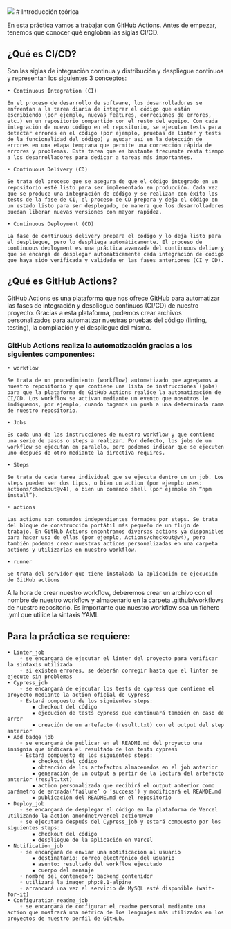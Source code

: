<img src="https://img.shields.io/badge/test-failure-red" />
# Introducción teórica

En esta práctica vamos a trabajar con GitHub Actions. Antes de empezar, tenemos que conocer qué engloban las siglas CI/CD.

## ¿Qué es CI/CD?

Son las siglas de integración continua y distribución y despliegue continuos y representan los siguientes 3 conceptos:

    • Continuous Integration (CI)

    En el proceso de desarrollo de software, los desarrolladores se enfrentan a la tarea diaria de integrar el código que están escribiendo (por ejemplo, nuevas features, correciones de errores, etc.) en un repositorio compartido con el resto del equipo. Con cada integración de nuevo código en el repositorio, se ejecutan tests para detectar errores en el código (por ejemplo, pruebas de linter y tests de la funcionalidad del código) y ayudar así en la detección de errores en una etapa temprana que permite una corrección rápida de errores y problemas. Esta tarea que es bastante frecuente resta tiempo a los desarrolladores para dedicar a tareas más importantes.

    • Continuous Delivery (CD)

    Se trata del proceso que se asegura de que el código integrado en un repositorio esté listo para ser implementado en producción. Cada vez que se produce una integración de código y se realizan con éxito los tests de la fase de CI, el proceso de CD prepara y deja el código en un estado listo para ser desplegado, de manera que los desarrolladores puedan liberar nuevas versiones con mayor rapidez.

    • Continuous Deployment (CD)

    La fase de continuous delivery prepara el código y lo deja listo para el despliegue, pero lo despliega automáticamente. El proceso de continuous deployment es una práctica avanzada del continuous delivery que se encarga de desplegar automáticamente cada integración de código que haya sido verificada y validada en las fases anteriores (CI y CD).

## ¿Qué es GitHub Actions?

GitHub Actions es una plataforma que nos ofrece GitHub para automatizar las fases de integración y despliegue continuos (CI/CD) de nuestro proyecto. Gracias a esta plataforma, podemos crear archivos personalizados para automatizar nuestras pruebas del código (linting, testing), la compilación y el despliegue del mismo.

### GitHub Actions realiza la automatización gracias a los siguientes componentes:

    • workflow

    Se trata de un procedimiento (workflow) automatizado que agregamos a nuestro repositorio y que contiene una lista de instrucciones (jobs) para que la plataforma de GitHub Actions realice la automatización de CI/CD. Los workflow se activan mediante un evento que nosotros le indiquemos, por ejemplo, cuando hagamos un push a una determinada rama de nuestro repositorio.

    • Jobs

    Es cada una de las instrucciones de nuestro workflow y que contiene una serie de pasos o steps a realizar. Por defecto, los jobs de un workflow se ejecutan en paralelo, pero podemos indicar que se ejecuten uno después de otro mediante la directiva requires.

    • Steps

    Se trata de cada tarea individual que se ejecuta dentro un un job. Los steps pueden ser dos tipos, o bien un action (por ejemplo uses: actions/checkout@v4), o bien un comando shell (por ejemplo sh “npm install”).

    • actions

    Las actions son comandos independientes formados por steps. Se trata del bloque de construcción portátil más pequeño de un flujo de trabajo. En GitHub Actions encontramos diversas actions ya disponibles para hacer uso de ellas (por ejemplo, Actions/checkout@v4), pero también podemos crear nuestras actions personalizadas en una carpeta actions y utilizarlas en nuestro workflow.

    • runner

    Se trata del servidor que tiene instalada la aplicación de ejecución de GitHub actions

A la hora de crear nuestro workflow, deberemos crear un archivo con el nombre de nuestro workflow y almacenarlo en la carpeta .github/workflows de nuestro repositorio. Es importante que nuestro workflow sea un fichero .yml que utilice la sintaxis YAML

## Para la práctica se requiere:

    • Linter_job
        ◦ se encargará de ejecutar el linter del proyecto para verificar la sintaxis utilizada
        ◦ si existen errores, se deberán corregir hasta que el linter se ejecute sin problemas
    • Cypress_job
        ◦ se encargará de ejecutar los tests de cypress que contiene el proyecto mediante la action oficial de Cypress
        ◦ Estará compuesto de los siguientes steps:
            ▪ checkout del código
            ▪ ejecución de tests cypress que continuará también en caso de error
            ▪ creación de un artefacto (result.txt) con el output del step anterior
    • Add_badge_job
        ◦ se encargará de publicar en el README.md del proyecto una insignia que indicará el resultado de los tests cypress
        ◦ Estará compuesto de los siguientes steps:
            ▪ checkout del código
            ▪ obtención de los artefactos almacenados en el job anterior
            ▪ generación de un output a partir de la lectura del artefacto anterior (result.txt)
            ▪ action personalizada que recibirá el output anterior como parámetro de entrada(‘failure’ o ‘success’) y modificará el REAMDE.md
            ▪ publicación del README.md en el repositorio
    • Deploy_job
        ◦ se encargará de desplegar el código en la plataforma de Vercel utilizando la action amondnet/vercel-action@v20
        ◦ se ejecutará después del Cypress_job y estará compuesto por los siguientes steps:
            ▪ checkout del código
            ▪ despliegue de la aplicación en Vercel
    • Notification_job
        ◦ se encargará de enviar una notificación al usuario
            ▪ destinatario: correo electrónico del usuario
            ▪ asunto: resultado del workflow ejecutado
            ▪ cuerpo del mensaje
        ◦ nombre del contenedor: backend_contenidor
        ◦ utilizará la imagen php:8.1-alpine
        ◦ arrancará una vez el servicio de MySQL esté disponible (wait-for-it)
    • Configuration_readme_job
        ◦ se encargará de configurar el readme personal mediante una action que mostrará una métrica de los lenguajes más utilizados en los proyectos de nuestro perfil de GitHub.
